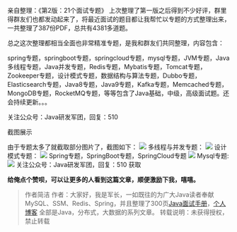 ​亲自整理：《第2版：21个面试专题》
上次整理了第一版之后得到不少好评，群里得群友们也都发动起来了，将最近面试的题目都让我帮忙以专题的方式整理出来，一共整理了387份PDF，总共有4381多道题。

总之这次整理都相当全面也非常精准专题，是我和群友们共同整理，内容包含：

spring专题，springboot专题，springcloud专题，mysql专题，JVM专题，Java多线程专题，Java并发专题，Redis专题，Mybatis专题，Tomcat专题，Zookeeper专题，设计模式专题，数据结构与算法专题，Dubbo专题，Elasticsearch专题，Java8专题，Java9专题，Kafka专题，Memcached专题，MongoDB专题，RocketMQ专题，等等包含了Java基础，中级，高级面试题。还会持续更新。。。

关注公众号：Java研发军团，回复：510

截图展示

由于专题太多了就截取部分图片了，截图如下：
![](https://imgconvert.csdnimg.cn/aHR0cHM6Ly9naXRlZS5jb20vZHVjaGFvY2hlbi9weXRob25ub3RlL3Jhdy9tYXN0ZXIvaW1nLyVFNiU4RSVBOCVFNSVCOSVCRiVFNSU5QiVCRSVFNyU4OSU4Ny9qYXZhJUU1JUI4JUI4JUU4JUE3JTgxJUU5JTlEJUEyJUU4JUFGJTk1JUU5JUEyJTk4X21laXR1XzEuanBn?x-oss-process=image/format,png)
多线程与并发专题：
![](https://imgconvert.csdnimg.cn/aHR0cHM6Ly9naXRlZS5jb20vZHVjaGFvY2hlbi9weXRob25ub3RlL3Jhdy9tYXN0ZXIvaW1nLyVFNiU4RSVBOCVFNSVCOSVCRiVFNSU5QiVCRSVFNyU4OSU4Ny8lRTUlQjklQjYlRTUlOEYlOTFfbWVpdHVfMi5qcGc?x-oss-process=image/format,png)
设计模式专题：
![](https://imgconvert.csdnimg.cn/aHR0cHM6Ly9naXRlZS5jb20vZHVjaGFvY2hlbi9weXRob25ub3RlL3Jhdy9tYXN0ZXIvaW1nLyVFNiU4RSVBOCVFNSVCOSVCRiVFNSU5QiVCRSVFNyU4OSU4Ny8lRTglQUUlQkUlRTglQUUlQTElRTYlQTglQTElRTUlQkMlOEZfbWVpdHVfMy5qcGc?x-oss-process=image/format,png)
Spring专题，SpringBoot专题，SpringCloud专题
![](https://imgconvert.csdnimg.cn/aHR0cHM6Ly9naXRlZS5jb20vZHVjaGFvY2hlbi9weXRob25ub3RlL3Jhdy9tYXN0ZXIvaW1nLyVFNiU4RSVBOCVFNSVCOSVCRiVFNSU5QiVCRSVFNyU4OSU4Ny9zcHJpbmdfbWVpdHVfNC5qcGc?x-oss-process=image/format,png)
Mysql专题:
![](https://imgconvert.csdnimg.cn/aHR0cHM6Ly9naXRlZS5jb20vZHVjaGFvY2hlbi9weXRob25ub3RlL3Jhdy9tYXN0ZXIvaW1nLyVFNiU4RSVBOCVFNSVCOSVCRiVFNSU5QiVCRSVFNyU4OSU4Ny9teXNxbF9tZWl0dV81LmpwZw?x-oss-process=image/format,png)
关注公众号：Java研发军团，回复：510 获取


**给俺点个赞呗，可以让更多的人看到这篇文章，顺便激励下我，嘻嘻。**

>作者简洁
作者：大家好，我是军长，一如既往的为广大Java读者奉献MySQL、SSM、Redis、Spring，并且整理了300页[Java面试手册](https://urlify.cn/riQF3y)，[个人博客](https://imgconvert.csdnimg.cn/aHR0cHM6Ly93d3cueWNiYnMudmlwLw?x-oss-process=image/format,png) 全部是Java，分布式，大数据的系列文章。 转载说明：未获得授权，禁止转载
